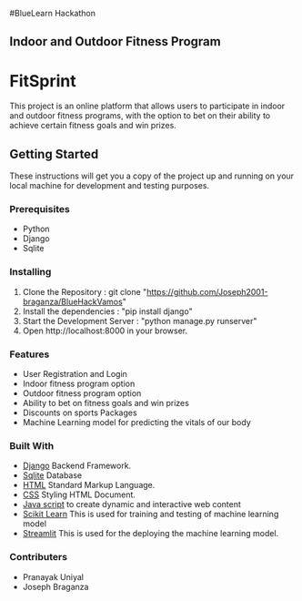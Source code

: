 #BlueLearn Hackathon
## Indoor and Outdoor Fitness Program
# FitSprint
This project is an online platform that allows users to participate in indoor and outdoor fitness programs, with the option to bet on their ability to achieve certain fitness goals and win prizes.

## Getting Started
These instructions will get you a copy of the project up and running on your local machine for development and testing purposes.

### Prerequisites
* Python
* Django
* Sqlite

### Installing
1.  Clone the Repository : git clone "https://github.com/Joseph2001-braganza/BlueHackVamos"
2.  Install the dependencies : "pip install django"
3.  Start the Development Server : "python manage.py runserver"
4.  Open http://localhost:8000 in your browser.

### Features
* User Registration and Login
* Indoor fitness program option
* Outdoor fitness program option
* Ability to bet on fitness goals and win prizes
* Discounts on sports Packages
* Machine Learning model for predicting the vitals of our body


### Built With

* [Django](https://www.djangoproject.com/) Backend Framework.
* [Sqlite](https://sqlite.org/index.html) Database
* [HTML](https://www.w3schools.com/html/) Standard Markup Language.
* [CSS](https://www.w3schools.com/css/) Styling HTML Document.
* [Java script](https://www.w3schools.com/js/) to create dynamic and interactive web content
* [Scikit Learn](https://scikit-learn.org/stable/) This is used for training and testing of machine learning model
* [Streamlit](https://streamlit.io/) This is used for the deploying the machine learning model.

### Contributers
* Pranayak Uniyal
* Joseph Braganza

